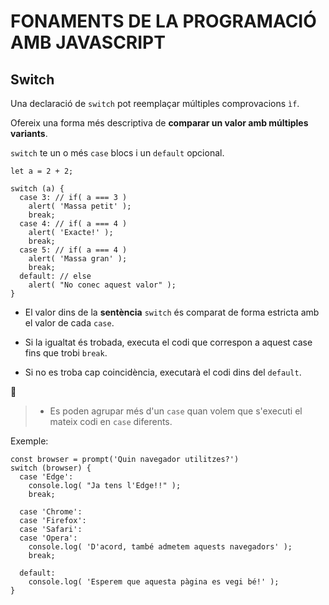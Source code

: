 # FONAMENTS DE LA PROGRAMACIÓ AMB JAVASCRIPT

##  **Switch**

Una declaració de ```switch``` pot reemplaçar múltiples comprovacions ```ìf```.

Ofereix una forma més descriptiva de **comparar un valor amb múltiples variants**.

```switch``` te un o més ```case``` blocs i un ```default``` opcional.

```
let a = 2 + 2;

switch (a) {
  case 3: // if( a === 3 )
    alert( 'Massa petit' );
    break;
  case 4: // if( a === 4 )
    alert( 'Exacte!' );
    break;
  case 5: // if( a === 4 )
    alert( 'Massa gran' );
    break;
  default: // else
    alert( "No conec aquest valor" );
}
```

- El valor dins de la **sentència** ```switch``` és comparat de forma estricta amb el valor de cada ```case```.

- Si la igualtat és trobada, executa el codi que correspon a aquest case fins que trobi ```break```.

- Si no es troba cap coincidència, executarà el codi dins del ```default```.

🚨
> - Es poden agrupar més d'un ```case``` quan volem que s'executi el mateix codi en ```case``` diferents.

Exemple:

```
const browser = prompt('Quin navegador utilitzes?')
switch (browser) {
  case 'Edge':
    console.log( "Ja tens l'Edge!!" );
    break;

  case 'Chrome':
  case 'Firefox':
  case 'Safari':
  case 'Opera':
    console.log( 'D'acord, també admetem aquests navegadors' );
    break;

  default:
    console.log( 'Esperem que aquesta pàgina es vegi bé!' );
}
```